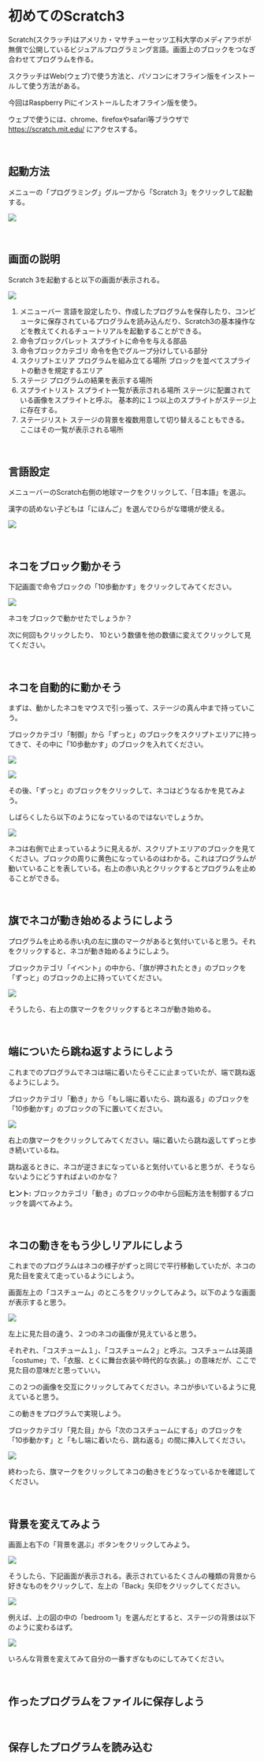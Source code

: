 # 初めてのScratch3

Scratch(スクラッチ)はアメリカ・マサチューセッツ工科大学のメディアラボが無償で公開しているビジュアルプログラミング言語。画面上のブロックをつなぎ合わせてプログラムを作る。

スクラッチはWeb(ウェブ)で使う方法と、パソコンにオフライン版をインストールして使う方法がある。

今回はRaspberry Piにインストールしたオフライン版を使う。

ウェブで使うには、chrome、firefoxやsafari等ブラウザで https://scratch.mit.edu/ にアクセスする。

</br>

## 起動方法

メニューの「プログラミング」グループから「Scratch 3」をクリックして起動する。

![](./img/start-scratch3.png)

</br>

## 画面の説明

Scratch 3を起動すると以下の画面が表示される。

![](./img/scratch3-main-window.png)

1. メニューバー
   言語を設定したり、作成したプログラムを保存したり、コンピュータに保存されているプログラムを読み込んだり、Scratch3の基本操作などを教えてくれるチュートリアルを起動することができる。
2. 命令ブロックパレット
   スプライトに命令を与える部品
3. 命令ブロックカテゴリ
   命令を色でグループ分けしている部分
4. スクリプトエリア
   プログラムを組み立てる場所
   ブロックを並べてスプライトの動きを規定するエリア
5. ステージ
   プログラムの結果を表示する場所
6. スプライトリスト
   スプライト一覧が表示される場所
   ステージに配置されている画像をスプライトと呼ぶ。
   基本的に１つ以上のスプライトがステージ上に存在する。
7. ステージリスト
   ステージの背景を複数用意して切り替えることもできる。
   ここはその一覧が表示される場所

</br>

## 言語設定

メニューバーのScratch右側の地球マークをクリックして、「日本語」を選ぶ。

漢字の読めない子どもは「にほんご」を選んでひらがな環境が使える。

![](./img/Scratch3-lang.png)

</br>

## ネコをブロック動かそう

下記画面で命令ブロックの「10歩動かす」をクリックしてみてください。

![](./img/neko-10step.png)

ネコをブロックで動かせたでしょうか？

次に何回もクリックしたり、
10という数値を他の数値に変えてクリックして見てください。

</br>

## ネコを自動的に動かそう

まずは、動かしたネコをマウスで引っ張って、ステージの真ん中まで持っていこう。

ブロックカテゴリ「制御」から「ずっと」のブロックをスクリプトエリアに持ってきて、その中に「10歩動かす」のブロックを入れてください。

![](./img/neko-always.png)

![](./img/neko-walk-always.png)

その後、「ずっと」のブロックをクリックして、ネコはどうなるかを見てみよう。

しばらくしたら以下のようになっているのではないでしょうか。

![](./img/neko-walk-running.png)

ネコは右側で止まっているように見えるが、スクリプトエリアのブロックを見てください。ブロックの周りに黄色になっているのはわかる。これはプログラムが動いていることを表している。右上の赤い丸とクリックするとプログラムを止めることができる。

</br>

## 旗でネコが動き始めるようにしよう

プログラムを止める赤い丸の左に旗のマークがあると気付いていると思う。それをクリックすると、ネコが動き始めるようにしよう。

ブロックカテゴリ「イベント」の中から、「旗が押されたとき」のブロックを「ずっと」のブロックの上に持っていてください。

![](./img/neko-flag.png)

そうしたら、右上の旗マークをクリックするとネコが動き始める。

</br>

## 端についたら跳ね返すようにしよう

これまでのプログラムでネコは端に着いたらそこに止まっていたが、端で跳ね返るようにしよう。

ブロックカテゴリ「動き」から「もし端に着いたら、跳ね返る」のブロックを「10歩動かす」のブロックの下に置いてください。

![](./img/neno-turn.png)

右上の旗マークをクリックしてみてください。端に着いたら跳ね返してずっと歩き続いているね。

跳ね返るときに、ネコが逆さまになっていると気付いていると思うが、そうならないようにどうすればよいのかな？

**ヒント:** ブロックカテゴリ「動き」のブロックの中から回転方法を制御するブロックを調べてみよう。

</br>

## ネコの動きをもう少しリアルにしよう

これまでのプログラムはネコの様子がずっと同じで平行移動していたが、ネコの見た目を変えて走っているようにしよう。

画面左上の「コスチューム」のところをクリックしてみよう。以下のような画面が表示すると思う。

![](./img/neno-costume.png)

左上に見た目の違う、２つのネコの画像が見えていると思う。

それぞれ、「コスチューム１」、「コスチューム２」と呼ぶ。コスチュームは英語「costume」で、「衣服、とくに舞台衣装や時代的な衣装。」の意味だが、ここで見た目の意味だと思っていい。

この２つの画像を交互にクリックしてみてください。ネコが歩いているように見えていると思う。

この動きをプログラムで実現しよう。

ブロックカテゴリ「見た目」から「次のコスチュームにする」のブロックを「10歩動かす」と「もし端に着いたら、跳ね返る」の間に挿入してください。

![](./img/neno-costume-prg.png)

終わったら、旗マークをクリックしてネコの動きをどうなっているかを確認してください。

</br>

## 背景を変えてみよう

画面上右下の「背景を選ぶ」ボタンをクリックしてみよう。

![](./img/neko-background-icon.png)

そうしたら、下記画面が表示される。表示されているたくさんの種類の背景から好きなものをクリックして、左上の「Back」矢印をクリックしてください。

![](./img/neko-background.png)

例えば、上の図の中の「bedroom 1」を選んだとすると、ステージの背景は以下のように変わるはず。

![](./img/neko-background-bedroom.png)

いろんな背景を変えてみて自分の一番すぎなものにしてみてください。

</br>

## 作ったプログラムをファイルに保存しよう



</br>

## 保存したプログラムを読み込む
